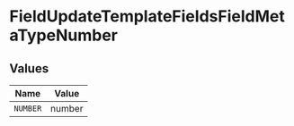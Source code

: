 # FieldUpdateTemplateFieldsFieldMetaTypeNumber


## Values

| Name     | Value    |
| -------- | -------- |
| `NUMBER` | number   |